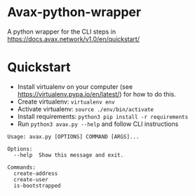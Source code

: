 # Avax-python-wrapper
A python wrapper for the CLI steps in https://docs.avax.network/v1.0/en/quickstart/

# Quickstart

* Install virtualenv on your computer (see https://virtualenv.pypa.io/en/latest/) for how to do this.
* Create virtualenv: `virtualenv env`
* Activate virtualenv: `source ./env/bin/activate`
* Install requirements: `python3 pip install -r requirements`
* Run `python3 avax.py --help` and follow CLI instructions

```
Usage: avax.py [OPTIONS] COMMAND [ARGS]...

Options:
  --help  Show this message and exit.

Commands:
  create-address
  create-user
  is-bootstrapped
```
